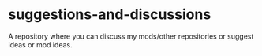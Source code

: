 # suggestions-and-discussions
A repository where you can discuss my mods/other repositories or suggest ideas or mod ideas.
